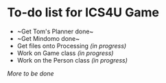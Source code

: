 # To-do list for ICS4U Game

* ~Get Tom's Planner done~
* ~Get Mindomo done~
* Get files onto Processing   *(in progress)*
* Work on Game class          *(in progress)*
* Work on the Person class    *(in progress)*

*More to be done*
